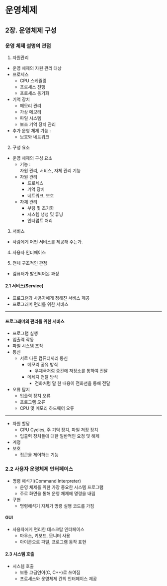 # 운영체제
## 2장. 운영체제 구성

### 운영 체제 설명의 관점
1. 자원관리
  - 운영 체제의 자원 관리 대상
  - 프로세스
    - CPU 스케쥴링
    - 프로세스 진행
    - 프로세스 동기화
  - 기억 장치
    - 메모리 관리
    - 가상 메모리
    - 파일 시스템
    - 보조 기억 장치 관리
  - 추가 운영 체제 기능 :  
    - 보호와 네트워크
2. 구성 요소
  - 운영 체제의 구성 요소
    - 기능 :  
    자원 관리, 서비스, 자체 관리 기능
    - 자원 관리
      - 프로세스
      - 기억 장치
      - 네트워크, 보호
    - 자체 관리
      - 부팅 및 초기화
      - 시스템 생성 및 튜닝
      - 인터럽트 처리
3. 서비스
  - 사람에게 어떤 서비스를 제공해 주는가.
4. 사용자 인터페이스

5. 전체 구조적인 관점
  - 컴퓨터가 발전되어온 과정

#### 2.1 서비스(Service)
- 프로그램과 사용자에게 정해진 서비스 제공
- 프로그래머 편리를 위한 서비스
---
#### 프로그래머의 편리를 위한 서비스
- 프로그램 실행
- 입출력 작동
- 파일 시스템 조작
- 통신
  - 서로 다른 컴퓨터끼리 통신
    - 메모리 공유 방식
      - 우체국처럼 중간에 저장소를 통하여 전달
    - 메세지 전달 방식
      - 전화처럼 말 한 내용이 전화선을 통해 전달
- 오류 탐지
  - 입출력 장치 오류
  - 프로그램 오류
  - CPU 및 메모리 하드웨어 오류
---
- 자원 할당
  - CPU Cycles, 주 기억 장치, 파일 저장 장치
  - 입출력 장치들에 대한 일반적인 요청 및 해제
- 계정
- 보호
  - 접근을 제어하는 기능

### 2.2 사용자 운영체제 인터페이스
- 명령 해석기(Command Interpreter)
  - 운영 체제를 위한 가장 중요한 시스템 프로그램
  - 주로 화면을 통해 운영 체제에 명령을 내림
- 구현
  - 명령해석기 자체가 명령 실행 코드를 가짐
#### GUI
- 사용자에게 편리한 데스크탑 인터페이스
  - 마우스, 키보드, 모니터 사용
  - 아이콘으로 파일, 프로그램 동작 표현

#### 2.3 시스템 호출
- 시스템 호출
  - 보통 고급언어(C, C++)로 쓰여짐
  - 프로세스와 운영체제 간의 인터페이스 제공
